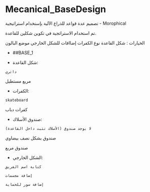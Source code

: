 # Mecanical_BaseDesign
تصميم عدة قواعد للذراع الآلية بإستخدام استراتيجية - Morophical

تم استخدام الاستراتجية في تكوين شكلين للقاعدة.

الخيارات :
شكل القاعدة
نوع الكفرات
إضاافات للشكل الخارجي
موضع البالون

* ##BASE_1 

* شكل القاعدة:
```
دائري
```
مربع
مستطيل

* الكفرات:
```
skateboard
```
كفرات دباب


* صندوق الأسلاك:
```
لا يوجد صندوق (الأسلاك تثبت داخل القاعدة)
```
صندوق بشكل نصف بيضاوي

صندوق مربع


* الشكل الخارجي:
```
كتابة اسم الفريق
```
```
إضافة مجسمات
```
```
إضافة سور للحماية
```
